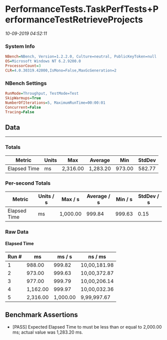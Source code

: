 ﻿# PerformanceTests.TaskPerfTests+PerformanceTestRetrieveProjects
_10-09-2019 04:52:11_
### System Info
```ini
NBench=NBench, Version=1.2.2.0, Culture=neutral, PublicKeyToken=null
OS=Microsoft Windows NT 6.2.9200.0
ProcessorCount=3
CLR=4.0.30319.42000,IsMono=False,MaxGcGeneration=2
```

### NBench Settings
```ini
RunMode=Throughput, TestMode=Test
SkipWarmups=True
NumberOfIterations=5, MaximumRunTime=00:00:01
Concurrent=False
Tracing=False
```

## Data
-------------------

### Totals
|          Metric |           Units |             Max |         Average |             Min |          StdDev |
|---------------- |---------------- |---------------- |---------------- |---------------- |---------------- |
|    Elapsed Time |              ms |        2,316.00 |        1,283.20 |          973.00 |          582.77 |

### Per-second Totals
|          Metric |       Units / s |         Max / s |     Average / s |         Min / s |      StdDev / s |
|---------------- |---------------- |---------------- |---------------- |---------------- |---------------- |
|    Elapsed Time |              ms |        1,000.00 |          999.84 |          999.63 |            0.15 |

### Raw Data
#### Elapsed Time
|           Run # |              ms |          ms / s |         ns / ms |
|---------------- |---------------- |---------------- |---------------- |
|               1 |          988.00 |          999.82 |    10,00,181.98 |
|               2 |          973.00 |          999.63 |    10,00,372.87 |
|               3 |          977.00 |          999.79 |    10,00,206.14 |
|               4 |        1,162.00 |          999.97 |    10,00,032.36 |
|               5 |        2,316.00 |        1,000.00 |     9,99,997.67 |


## Benchmark Assertions

* [PASS] Expected Elapsed Time to must be less than or equal to 2,000.00 ms; actual value was 1,283.20 ms.

